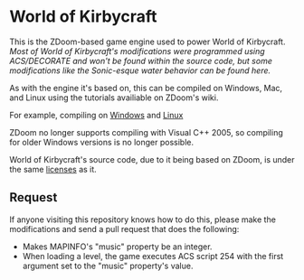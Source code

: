 # World of Kirbycraft

This is the ZDoom-based game engine used to power World of Kirbycraft. _Most of World of Kirbycraft's modifications were programmed using ACS/DECORATE and won't be found within the source code, but some modifications like the Sonic-esque water behavior can be found here._

As with the engine it's based on, this can be compiled on Windows, Mac, and Linux using the tutorials availiable on ZDoom's wiki.

For example, compiling on [Windows](http://zdoom.org/wiki/Compile_ZDoom_on_Windows) and [Linux](http://zdoom.org/wiki/Compile_ZDoom_on_Linux) 

ZDoom no longer supports compiling with Visual C++ 2005, so compiling for older Windows versions is no longer possible.

World of Kirbycraft's source code, due to it being based on ZDoom, is under the same [licenses](http://zdoom.org/wiki/License) as it.

## Request
If anyone visiting this repository knows how to do this, please make the modifications and send a pull request that does the following:
* Makes MAPINFO's "music" property be an integer.
* When loading a level, the game executes ACS script 254 with the first argument set to the "music" property's value.
